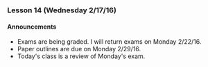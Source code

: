 ### Lesson 14 (Wednesday 2/17/16)

#### Announcements

* Exams are being graded. I will return exams on Monday 2/22/16.
* Paper outlines are due on Monday 2/29/16.
* Today's class is a review of Monday's exam.
